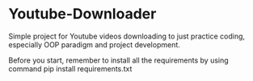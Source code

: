 # Youtube-Downloader
Simple project for Youtube videos downloading to just practice coding, especially OOP paradigm and project development.

Before you start, remember to install all the requirements by using command pip install requirements.txt
